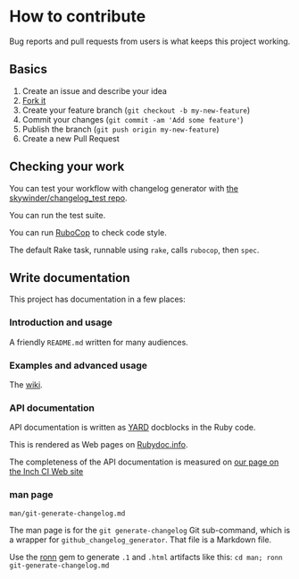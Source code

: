 # How to contribute

Bug reports and pull requests from users is what keeps this project working.

## Basics

1. Create an issue and describe your idea
2. [Fork it](https://github.com/skywinder/github-changelog-generator/fork)
3. Create your feature branch (`git checkout -b my-new-feature`)
4. Commit your changes (`git commit -am 'Add some feature'`)
5. Publish the branch (`git push origin my-new-feature`)
6. Create a new Pull Request

## Checking your work

You can test your workflow with changelog generator with
[the skywinder/changelog_test repo].

You can run the test suite.

You can run [RuboCop] to check code style.

The default Rake task, runnable using `rake`, calls `rubocop`, then `spec`.

[the skywinder/changelog_test repo]: https://github.com/skywinder/changelog_test/
[RuboCop]: http://rubocop.readthedocs.io/en/latest/

## Write documentation

This project has documentation in a few places:

### Introduction and usage

A friendly `README.md` written for many audiences.

### Examples and advanced usage

The [wiki].

###  API documentation 

API documentation is written as [YARD] docblocks in the Ruby code.

This is rendered as Web pages on [Rubydoc.info][github-changelog-generator on Rubydoc.info].

The completeness of the API documentation is measured on [our page on the Inch CI Web site][github-changelog-generator on Inch CI]

### man page

`man/git-generate-changelog.md`

The man page is for the `git generate-changelog` Git sub-command, which is a wrapper for `github_changelog_generator`. That file is a Markdown file.

Use the [ronn] gem to generate `.1` and `.html` artifacts like this: `cd man; ronn git-generate-changelog.md`

[wiki]: https://github.com/skywinder/github-changelog-generator/wiki
[YARD]: https://yardoc.org/
[github-changelog-generator on Rubydoc.info]: http://www.rubydoc.info/gems/github_changelog_generator
[ronn]: https://github.com/rtomayko/ronn
[github-changelog-generator on Inch CI]: https://inch-ci.org/github/skywinder/github-changelog-generator
